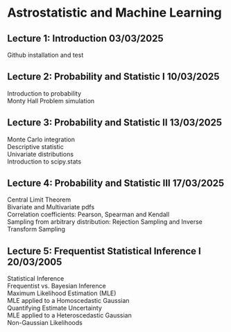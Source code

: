 # Astrostatistic and Machine Learning

## Lecture 1: Introduction  03/03/2025
Github installation and test

## Lecture 2: Probability and Statistic I           10/03/2025
Introduction to probability  
Monty Hall Problem simulation

## Lecture 3: Probability and Statistic II          13/03/2025
Monte Carlo integration  
Descriptive statistic  
Univariate distributions  
Introduction to scipy.stats

## Lecture 4: Probability and Statistic III         17/03/2025
Central Limit Theorem  
Bivariate and Multivariate pdfs  
Correlation coefficients: Pearson, Spearman and Kendall  
Sampling from arbitrary distribution: Rejection Sampling and Inverse Transform Sampling

## Lecture 5: Frequentist Statistical Inference I   20/03/2005
Statistical Inference  
Frequentist vs. Bayesian Inference  
Maximum Likelihood Estimation (MLE)  
MLE applied to a Homoscedastic Gaussian  
Quantifying Estimate Uncertainty  
MLE applied to a Heteroscedastic Gaussian  
Non-Gaussian Likelihoods  
